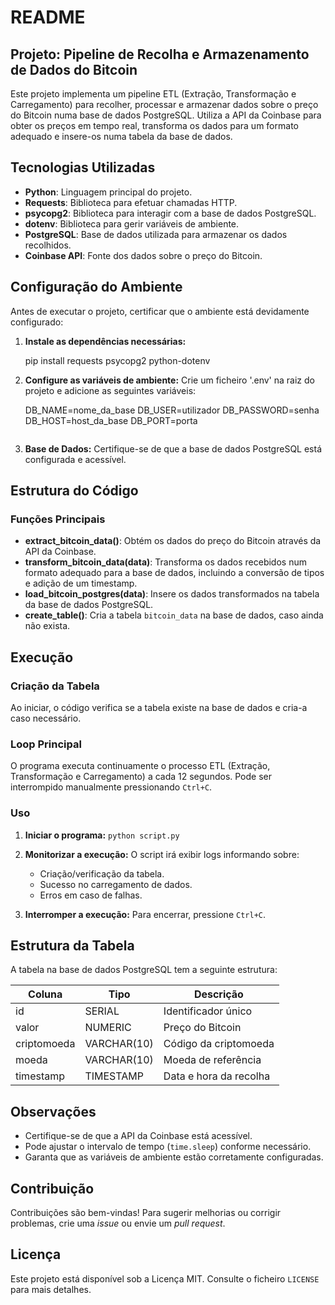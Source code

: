 # README

## Projeto: Pipeline de Recolha e Armazenamento de Dados do Bitcoin

Este projeto implementa um pipeline ETL (Extração, Transformação e Carregamento) para recolher, processar e armazenar dados sobre o preço do Bitcoin numa base de dados PostgreSQL. Utiliza a API da Coinbase para obter os preços em tempo real, transforma os dados para um formato adequado e insere-os numa tabela da base de dados.

## Tecnologias Utilizadas
- **Python**: Linguagem principal do projeto.
- **Requests**: Biblioteca para efetuar chamadas HTTP.
- **psycopg2**: Biblioteca para interagir com a base de dados PostgreSQL.
- **dotenv**: Biblioteca para gerir variáveis de ambiente.
- **PostgreSQL**: Base de dados utilizada para armazenar os dados recolhidos.
- **Coinbase API**: Fonte dos dados sobre o preço do Bitcoin.

## Configuração do Ambiente
Antes de executar o projeto, certificar que o ambiente está devidamente configurado:

1. **Instale as dependências necessárias:**
  
   pip install requests psycopg2 python-dotenv
 

2. **Configure as variáveis de ambiente:**
   Crie um ficheiro '.env' na raiz do projeto e adicione as seguintes variáveis:
   
   DB_NAME=nome_da_base
   DB_USER=utilizador
   DB_PASSWORD=senha
   DB_HOST=host_da_base
   DB_PORT=porta
   ```

3. **Base de Dados:**
   Certifique-se de que a base de dados PostgreSQL está configurada e acessível.

## Estrutura do Código

### Funções Principais
- **extract_bitcoin_data()**: Obtém os dados do preço do Bitcoin através da API da Coinbase.
- **transform_bitcoin_data(data)**: Transforma os dados recebidos num formato adequado para a base de dados, incluindo a conversão de tipos e adição de um timestamp.
- **load_bitcoin_postgres(data)**: Insere os dados transformados na tabela da base de dados PostgreSQL.
- **create_table()**: Cria a tabela `bitcoin_data` na base de dados, caso ainda não exista.

## Execução

### Criação da Tabela
Ao iniciar, o código verifica se a tabela existe na base de dados e cria-a caso necessário.

### Loop Principal
O programa executa continuamente o processo ETL (Extração, Transformação e Carregamento) a cada 12 segundos. Pode ser interrompido manualmente pressionando `Ctrl+C`.

### Uso
1. **Iniciar o programa:**
   `python script.py`
   

2. **Monitorizar a execução:**
   O script irá exibir logs informando sobre:
   - Criação/verificação da tabela.
   - Sucesso no carregamento de dados.
   - Erros em caso de falhas.

3. **Interromper a execução:**
   Para encerrar, pressione `Ctrl+C`.

## Estrutura da Tabela
A tabela na base de dados PostgreSQL tem a seguinte estrutura:

| Coluna       | Tipo         | Descrição                      |
|-------------|------------|---------------------------------|
| id          | SERIAL     | Identificador único            |
| valor       | NUMERIC    | Preço do Bitcoin               |
| criptomoeda | VARCHAR(10)| Código da criptomoeda         |
| moeda       | VARCHAR(10)| Moeda de referência           |
| timestamp   | TIMESTAMP  | Data e hora da recolha         |

## Observações
- Certifique-se de que a API da Coinbase está acessível.
- Pode ajustar o intervalo de tempo (`time.sleep`) conforme necessário.
- Garanta que as variáveis de ambiente estão corretamente configuradas.

## Contribuição
Contribuições são bem-vindas! Para sugerir melhorias ou corrigir problemas, crie uma *issue* ou envie um *pull request*.

## Licença
Este projeto está disponível sob a Licença MIT. Consulte o ficheiro `LICENSE` para mais detalhes.

